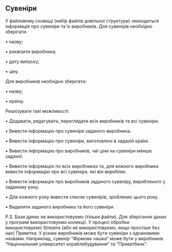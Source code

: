 ## Сувеніри

У файловому сховищі (набір файлів довільної структури) знаходиться інформація про сувеніри та їх виробників.
Для сувенірів необхідно зберігати:

• назву;

• реквізити виробника;

• дату випуску;

• ціну.

Для виробників необхідно зберігати:

• назву;

• країну.

Реалізувати такі можливості:

• Додавати, редагувати, переглядати всіх виробників та всі сувеніри.

• Вивести інформацію про сувеніри заданого виробника.

• Вивести інформацію про сувеніри, виготовлені в заданій країні.

• Вивести інформацію про виробників, чиї ціни на сувеніри менше заданої.

• Вивести інформацію по всіх виробниках та, для кожного виробника вивести інформацію про всі сувеніри, які він виробляє.

• Вивести інформацію про виробників заданого сувеніру, виробленого у заданому року.

• Для кожного року вивести список сувенірів, зроблених цього року.

• Видалити заданого виробника та його сувеніри.

P.S. Бази даних не використовуємо (тільки файли). Для зберігання даних у програмі використовуємо колекції. У процесі обробки використовуємо Streams (або не використовуємо, якщо простіше без них) Примітка. У різних виробників може бути сувеніри з однаковими назвами. Наприклад, сувенір “Фірмова чашка” може бути у виробників “Національний університет кораблебудування” та “Приватбанк”.
